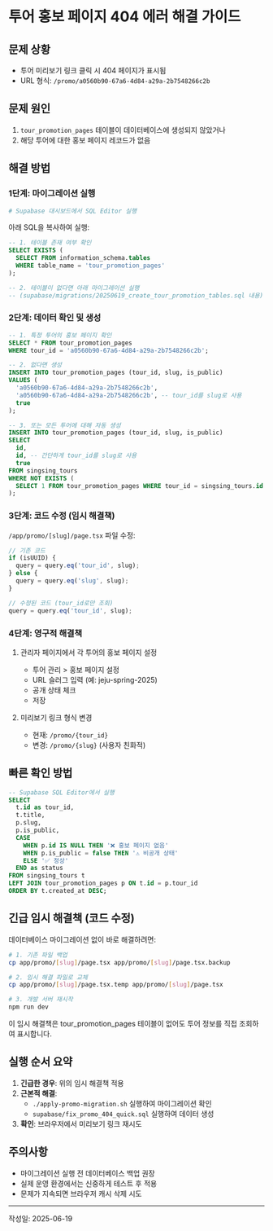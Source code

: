 # 투어 홍보 페이지 404 에러 해결 가이드

## 문제 상황
- 투어 미리보기 링크 클릭 시 404 페이지가 표시됨
- URL 형식: `/promo/a0560b90-67a6-4d84-a29a-2b7548266c2b`

## 문제 원인
1. `tour_promotion_pages` 테이블이 데이터베이스에 생성되지 않았거나
2. 해당 투어에 대한 홍보 페이지 레코드가 없음

## 해결 방법

### 1단계: 마이그레이션 실행
```bash
# Supabase 대시보드에서 SQL Editor 실행
```

아래 SQL을 복사하여 실행:

```sql
-- 1. 테이블 존재 여부 확인
SELECT EXISTS (
  SELECT FROM information_schema.tables 
  WHERE table_name = 'tour_promotion_pages'
);

-- 2. 테이블이 없다면 아래 마이그레이션 실행
-- (supabase/migrations/20250619_create_tour_promotion_tables.sql 내용)
```

### 2단계: 데이터 확인 및 생성

```sql
-- 1. 특정 투어의 홍보 페이지 확인
SELECT * FROM tour_promotion_pages 
WHERE tour_id = 'a0560b90-67a6-4d84-a29a-2b7548266c2b';

-- 2. 없다면 생성
INSERT INTO tour_promotion_pages (tour_id, slug, is_public)
VALUES (
  'a0560b90-67a6-4d84-a29a-2b7548266c2b',
  'a0560b90-67a6-4d84-a29a-2b7548266c2b', -- tour_id를 slug로 사용
  true
);

-- 3. 또는 모든 투어에 대해 자동 생성
INSERT INTO tour_promotion_pages (tour_id, slug, is_public)
SELECT 
  id,
  id, -- 간단하게 tour_id를 slug로 사용
  true
FROM singsing_tours
WHERE NOT EXISTS (
  SELECT 1 FROM tour_promotion_pages WHERE tour_id = singsing_tours.id
);
```

### 3단계: 코드 수정 (임시 해결책)

`/app/promo/[slug]/page.tsx` 파일 수정:

```typescript
// 기존 코드
if (isUUID) {
  query = query.eq('tour_id', slug);
} else {
  query = query.eq('slug', slug);
}

// 수정된 코드 (tour_id로만 조회)
query = query.eq('tour_id', slug);
```

### 4단계: 영구적 해결책

1. 관리자 페이지에서 각 투어의 홍보 페이지 설정
   - 투어 관리 > 홍보 페이지 설정
   - URL 슬러그 입력 (예: jeju-spring-2025)
   - 공개 상태 체크
   - 저장

2. 미리보기 링크 형식 변경
   - 현재: `/promo/{tour_id}`
   - 변경: `/promo/{slug}` (사용자 친화적)

## 빠른 확인 방법

```sql
-- Supabase SQL Editor에서 실행
SELECT 
  t.id as tour_id,
  t.title,
  p.slug,
  p.is_public,
  CASE 
    WHEN p.id IS NULL THEN '❌ 홍보 페이지 없음'
    WHEN p.is_public = false THEN '⚠️ 비공개 상태'
    ELSE '✅ 정상'
  END as status
FROM singsing_tours t
LEFT JOIN tour_promotion_pages p ON t.id = p.tour_id
ORDER BY t.created_at DESC;
```

## 긴급 임시 해결책 (코드 수정)

데이터베이스 마이그레이션 없이 바로 해결하려면:

```bash
# 1. 기존 파일 백업
cp app/promo/[slug]/page.tsx app/promo/[slug]/page.tsx.backup

# 2. 임시 해결 파일로 교체
cp app/promo/[slug]/page.tsx.temp app/promo/[slug]/page.tsx

# 3. 개발 서버 재시작
npm run dev
```

이 임시 해결책은 tour_promotion_pages 테이블이 없어도 투어 정보를 직접 조회하여 표시합니다.

## 실행 순서 요약

1. **긴급한 경우**: 위의 임시 해결책 적용
2. **근본적 해결**: 
   - `./apply-promo-migration.sh` 실행하여 마이그레이션 확인
   - `supabase/fix_promo_404_quick.sql` 실행하여 데이터 생성
3. **확인**: 브라우저에서 미리보기 링크 재시도

## 주의사항
- 마이그레이션 실행 전 데이터베이스 백업 권장
- 실제 운영 환경에서는 신중하게 테스트 후 적용
- 문제가 지속되면 브라우저 캐시 삭제 시도

---
작성일: 2025-06-19

